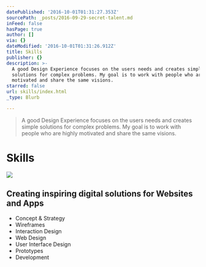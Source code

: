 ```yaml
---
datePublished: '2016-10-01T01:31:27.353Z'
sourcePath: _posts/2016-09-29-secret-talent.md
inFeed: false
hasPage: true
author: []
via: {}
dateModified: '2016-10-01T01:31:26.912Z'
title: Skills
publisher: {}
description: >-
  A good Design Experience focuses on the users needs and creates simple
  solutions for complex problems. My goal is to work with people who are highly
  motivated and share the same visions.
starred: false
url: skills/index.html
_type: Blurb

---
```

> A good Design Experience focuses on the users needs and creates simple solutions for complex problems. My goal is to work with people who are highly motivated and share the same visions.

# Skills
![](https://the-grid-user-content.s3-us-west-2.amazonaws.com/e0f5bc2f-c8ac-43f9-89da-1bee531c2d4b.gif)

## Creating inspiring digital solutions for Websites and Apps

* Concept & Strategy
* Wireframes
* Interaction Design
* Web Design
* User Interface Design
* Prototypes
* Development